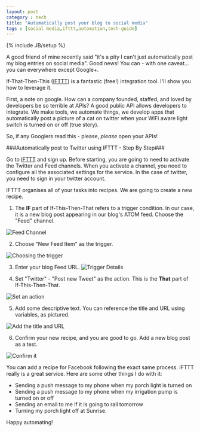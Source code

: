 ```yaml
---
layout: post
category : tech
title: "Automatically post your blog to social media"
tags : [social media,ifttt,automation,tech-guide]
---
```

{% include JB/setup %}

A good friend of mine recently said "it's a pity I can't just automatically post my blog entries on social media". Good news! You can - with one caveat... you can everywhere except Google+.

If-That-Then-This ([IFTTT](http://ifttt.com)) is a fantastic (free!) integration tool. I'll show you how to leverage it.

<!--more-->

First, a note on google. How can a company founded, staffed, and loved by developers be so terrible at APIs? A good public API allows developers to integrate. We make tools, we automate things, we develop apps that automatically post a picture of a cat on twitter when your WiFi aware light switch is turned on or off (true story).

So, if any Googlers read this - please, *please* open your APIs!

###Automatically post to Twitter using IFTTT - Step By Step###

Go to [IFTTT](http://ifttt.com) and sign up. Before starting, you are going to need to activate the Twitter and Feed channels. When you activate a channel, you need to configure all the associated settings for the service. In the case of twitter, you need to sign in your twitter account.

IFTTT organises all of your tasks into recipes. We are going to create a new recipe.

1. The **IF** part of If-This-Then-That refers to a trigger condition. In our case, it is a new blog post appearing in our blog's ATOM feed. Choose the "Feed" channel.
<img class="img-responsive img-rounded post-image-inline " src="{{ site.url }}/assets/images/ifft_02.png" alt="Feed Channel" />

2. Choose "New Feed Item" as the trigger.
<img class="img-responsive img-rounded post-image-inline " src="{{ site.url }}/assets/images/ifft_03.png" alt="Choosing the trigger" />

3. Enter your blog Feed URL. <img class="img-responsive img-rounded post-image-inline " src="{{ site.url }}/assets/images/ifft_04.png" alt="Trigger Details" />

4. Set "Twitter" - "Post new Tweet" as the action. This is the **That** part of If-This-Then-That.
<img class="img-responsive img-rounded post-image-inline " src="{{ site.url }}/assets/images/ifft_05.png" alt="Set an action" />

5. Add some descriptive text. You can reference the title and URL using variables, as pictured.
<img class="img-responsive img-rounded post-image-inline " src="{{ site.url }}/assets/images/ifft_06.png" alt="Add the title and URL" />

6. Confirm your new recipe, and you are good to go. Add a new blog post as a test.
<img class="img-responsive img-rounded post-image-inline " src="{{ site.url }}/assets/images/ifft_07.png" alt="Confirm it" />

You can add a recipe for Facebook following the exact same process. IFTTT really is a great service. Here are some other things I do with it:

- Sending a push message to my phone when my porch light is turned on
- Sending a push message to my phone when my irrigation pump is turned on or off
- Sending an email to me if it is going to rail tomorrow
- Turning my porch light off at Sunrise.

Happy automating!
